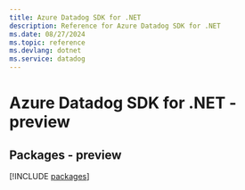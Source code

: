 ```yaml
---
title: Azure Datadog SDK for .NET
description: Reference for Azure Datadog SDK for .NET
ms.date: 08/27/2024
ms.topic: reference
ms.devlang: dotnet
ms.service: datadog
---
```

# Azure Datadog SDK for .NET - preview
## Packages - preview
[!INCLUDE [packages](datadog-index.md)]